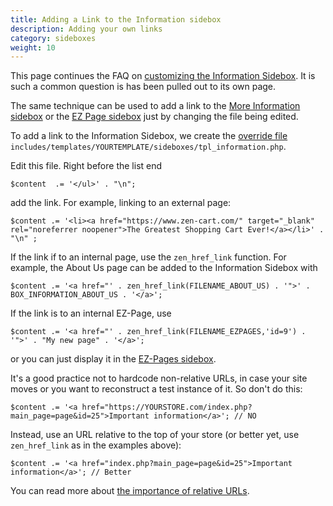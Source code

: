 ```yaml
---
title: Adding a Link to the Information sidebox 
description: Adding your own links 
category: sideboxes
weight: 10
---
```


This page continues the FAQ on [customizing the Information Sidebox](/user/sideboxes/information_sidebox/). It is such a common question is has been pulled out to its own page.

The same technique can be used to add a link to the [More Information sidebox](/user/sideboxes/more_information_sidebox/) or the [EZ Page sidebox](/user/sideboxes/ezpages_sidebox/) just by changing the file being edited. 

To add a link to the Information Sidebox, 
we create the [override file](/user/first_steps/overrides/) `includes/templates/YOURTEMPLATE/sideboxes/tpl_information.php`.  

Edit this file.  Right before the list end 

```
$content  .= '</ul>' . "\n";
```

add the link. For example, linking to an external page: 

```
$content .= '<li><a href="https://www.zen-cart.com/" target="_blank" rel="noreferrer noopener">The Greatest Shopping Cart Ever!</a></li>' . "\n" ;
```

If the link if to an internal page, use the `zen_href_link` function.  For example, the About Us page can be added to the Information Sidebox with 

```
$content .= '<a href="' . zen_href_link(FILENAME_ABOUT_US) . '">' . BOX_INFORMATION_ABOUT_US . '</a>';
```

If the link is to an internal EZ-Page, use 

```
$content .= '<a href="' . zen_href_link(FILENAME_EZPAGES,'id=9') . '">' . "My new page" . '</a>';
```

or you can just display it in the [EZ-Pages sidebox](/user/sideboxes/ezpages_sidebox/). 

It's a good practice not to hardcode non-relative URLs, in case your site moves or you want to reconstruct a test instance of it.  So don't do this: 

```
$content .= '<a href="https://YOURSTORE.com/index.php?main_page=page&id=25">Important information</a>'; // NO 
```

Instead, use an URL relative to the top of your store (or better yet, use `zen_href_link` as in the examples above): 
```
$content .= '<a href="index.php?main_page=page&id=25">Important information</a>'; // Better
```

You can read more about [the importance of relative URLs](/user/first_steps/relative_urls/). 

